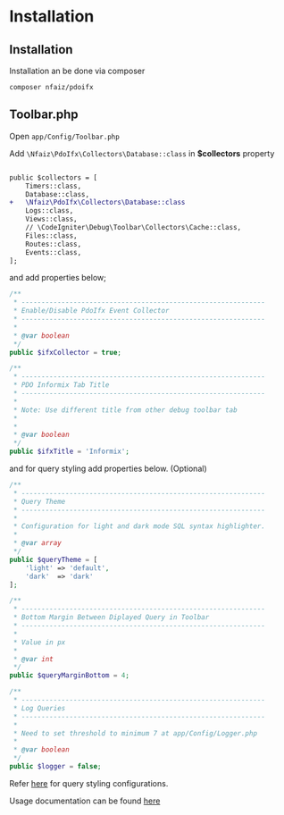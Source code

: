 # Installation

## Installation
Installation an be done via composer

    composer nfaiz/pdoifx


## Toolbar.php
Open `app/Config/Toolbar.php`

Add `\Nfaiz\PdoIfx\Collectors\Database::class` in **$collectors** property

```diff

public $collectors = [
    Timers::class,
    Database::class,
+   \Nfaiz\PdoIfx\Collectors\Database::class
    Logs::class,
    Views::class,
    // \CodeIgniter\Debug\Toolbar\Collectors\Cache::class,
    Files::class,
    Routes::class,
    Events::class,
];
```

and add properties below;

```php
/**
 * -------------------------------------------------------------
 * Enable/Disable PdoIfx Event Collector
 * -------------------------------------------------------------
 *
 * @var boolean
 */
public $ifxCollector = true;

/**
 * -------------------------------------------------------------
 * PDO Informix Tab Title
 * -------------------------------------------------------------
 *
 * Note: Use different title from other debug toolbar tab
 *
 * 
 * @var boolean
 */
public $ifxTitle = 'Informix';
```

and for query styling add properties below. (Optional)

```php
/**
 * -------------------------------------------------------------
 * Query Theme
 * -------------------------------------------------------------
 * 
 * Configuration for light and dark mode SQL syntax highlighter.
 *
 * @var array
 */
public $queryTheme = [
    'light' => 'default',
    'dark'  => 'dark'
];

/**
 * -------------------------------------------------------------
 * Bottom Margin Between Diplayed Query in Toolbar
 * -------------------------------------------------------------
 * 
 * Value in px
 * 
 * @var int
 */
public $queryMarginBottom = 4;

/**
 * -------------------------------------------------------------
 * Log Queries
 * -------------------------------------------------------------
 *
 * Need to set threshold to minimum 7 at app/Config/Logger.php
 *
 * @var boolean
 */
public $logger = false;

```

Refer [here](https://github.com/nfaiz/dbtoolbar#configuration) for query styling configurations.


Usage documentation can be found [here](USAGE.md#usage)
